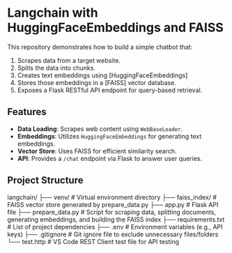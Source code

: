 # Langchain  with HuggingFaceEmbeddings and FAISS

This repository demonstrates how to build a simple chatbot that:
1. Scrapes data from a target website.
2. Splits the data into chunks.
3. Creates text embeddings using [HuggingFaceEmbeddings]
4. Stores those embeddings in a [FAISS] vector database.
5. Exposes a Flask RESTful API endpoint for query-based retrieval.

## Features
- **Data Loading**: Scrapes web content using `WebBaseLoader`.
- **Embeddings**: Utilizes `HuggingFaceEmbeddings` for generating text embeddings.
- **Vector Store**: Uses FAISS for efficient similarity search.
- **API**: Provides a `/chat` endpoint via Flask to answer user queries.

## Project Structure
langchain/ ├── venv/ # Virtual environment directory ├── faiss_index/ # FAISS vector store generated by prepare_data.py ├── app.py # Flask API file ├── prepare_data.py # Script for scraping data, splitting documents, generating embeddings, and building the FAISS index ├── requirements.txt # List of project dependencies ├── .env # Environment variables (e.g., API keys) ├── .gitignore # Git ignore file to exclude unnecessary files/folders └── test.http # VS Code REST Client test file for API testing

